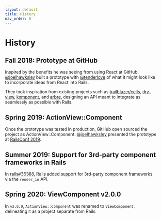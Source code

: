 ```yaml
---
layout: default
title: History
nav_order: 8
---
```


# History

## Fall 2018: Prototype at GitHub

Inspired by the benefits he was seeing from using React at GitHub, [@joelhawksley](http://github.com/joelhawksley) built a prototype with [@tenderlove](https://github.com/tenderlove) of what it might look like to incorporate ideas from React into Rails.

They took inspiration from existing projects such as [trailblazer/cells](https://github.com/trailblazer/cells), [dry-view](https://github.com/dry-rb/dry-view), [komponent](https://github.com/komposable/komponent), and [arbre](https://github.com/activeadmin/arbre), designing an API meant to integrate as seamlessly as possible with Rails.

## Spring 2019: ActionView::Component

Once the prototype was tested in production, GitHub open sourced the project as ActionView::Component. [@joelhawksley](http://github.com/joelhawksley) presented the prototype at [RailsConf 2019](https://www.youtube.com/watch?v=y5Z5a6QdA-M).

## Summer 2019: Support for 3rd-party component frameworks in Rails

In [rails#36388](https://github.com/rails/rails/pull/36388), Rails added support for 3rd-party component frameworks via the `render_in` API.

## Spring 2020: ViewComponent v2.0.0

In `v2.0.0`, `ActionView::Component` was renamed to `ViewComponent`, delineating it as a project separate from Rails.
